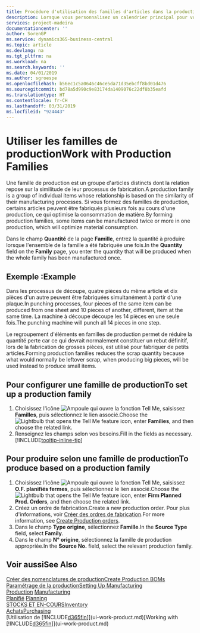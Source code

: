 ```yaml
---
title: Procédure d'utilisation des familles d'articles dans la production | Microsoft Docs
description: Lorsque vous personnalisez un calendrier principal pour votre société ou pour l'un de ses partenaires commerciaux, votre tâche consiste essentiellement à modifier le statut des jours ouvrés et chômés.
services: project-madeira
documentationcenter: ''
author: SorenGP
ms.service: dynamics365-business-central
ms.topic: article
ms.devlang: na
ms.tgt_pltfrm: na
ms.workload: na
ms.search.keywords: ''
ms.date: 04/01/2019
ms.author: sgroespe
ms.openlocfilehash: b56ec1c5a0646c46ce5da71d35ebcff8bd01d476
ms.sourcegitcommit: bd78a5d990c9e83174da1409076c22df8b35eafd
ms.translationtype: HT
ms.contentlocale: fr-CH
ms.lasthandoff: 03/31/2019
ms.locfileid: "924443"
---
```

# <a name="work-with-production-families"></a><span data-ttu-id="71aa5-103">Utiliser les familles de production</span><span class="sxs-lookup"><span data-stu-id="71aa5-103">Work with Production Families</span></span>
<span data-ttu-id="71aa5-104">Une famille de production est un groupe d'articles distincts dont la relation repose sur la similitude de leur processus de fabrication.</span><span class="sxs-lookup"><span data-stu-id="71aa5-104">A production family is a group of individual items whose relationship is based on the similarity of their manufacturing processes.</span></span> <span data-ttu-id="71aa5-105">Si vous formez des familles de production, certains articles peuvent être fabriqués plusieurs fois au cours d'une production, ce qui optimise la consommation de matière.</span><span class="sxs-lookup"><span data-stu-id="71aa5-105">By forming production families, some items can be manufactured twice or more in one production, which will optimize material consumption.</span></span>

<span data-ttu-id="71aa5-106">Dans le champ **Quantité** de la page **Famille**, entrez la quantité à produire lorsque l'ensemble de la famille a été fabriquée une fois.</span><span class="sxs-lookup"><span data-stu-id="71aa5-106">In the **Quantity** field on the **Family** page, you enter the quantity that will be produced when the whole family has been manufactured once.</span></span>

## <a name="example"></a><span data-ttu-id="71aa5-107">Exemple :</span><span class="sxs-lookup"><span data-stu-id="71aa5-107">Example</span></span>
<span data-ttu-id="71aa5-108">Dans les processus de découpe, quatre pièces du même article et dix pièces d'un autre peuvent être fabriquées simultanément à partir d'une plaque.</span><span class="sxs-lookup"><span data-stu-id="71aa5-108">In punching processes, four pieces of the same item can be produced from one sheet and 10 pieces of another, different, item at the same time.</span></span> <span data-ttu-id="71aa5-109">La machine à découpe découpe les 14 pièces en une seule fois.</span><span class="sxs-lookup"><span data-stu-id="71aa5-109">The punching machine will punch all 14 pieces in one step.</span></span>

<span data-ttu-id="71aa5-110">Le regroupement d'éléments en familles de production permet de réduire la quantité perte car ce qui devrait normalement constituer un rebut définitif, lors de la fabrication de grosses pièces, est utilisé pour fabriquer de petits articles.</span><span class="sxs-lookup"><span data-stu-id="71aa5-110">Forming production families reduces the scrap quantity because what would normally be leftover scrap, when producing big pieces, will be used instead to produce small items.</span></span>

## <a name="to-set-up-a-production-family"></a><span data-ttu-id="71aa5-111">Pour configurer une famille de production</span><span class="sxs-lookup"><span data-stu-id="71aa5-111">To set up a production family</span></span>
1. <span data-ttu-id="71aa5-112">Choisissez l'icône ![Ampoule qui ouvre la fonction Tell Me](media/ui-search/search_small.png "Dites-moi ce que vous voulez faire"), saisissez **Familles**, puis sélectionnez le lien associé.</span><span class="sxs-lookup"><span data-stu-id="71aa5-112">Choose the ![Lightbulb that opens the Tell Me feature](media/ui-search/search_small.png "Tell me what you want to do") icon, enter **Families**, and then choose the related link.</span></span>
2. <span data-ttu-id="71aa5-113">Renseignez les champs selon vos besoins.</span><span class="sxs-lookup"><span data-stu-id="71aa5-113">Fill in the fields as necessary.</span></span> [!INCLUDE[tooltip-inline-tip](includes/tooltip-inline-tip_md.md)]

## <a name="to-produce-based-on-a-production-family"></a><span data-ttu-id="71aa5-114">Pour produire selon une famille de production</span><span class="sxs-lookup"><span data-stu-id="71aa5-114">To produce based on a production family</span></span>
1. <span data-ttu-id="71aa5-115">Choisissez l'icône ![Ampoule qui ouvre la fonction Tell Me](media/ui-search/search_small.png "Dites-moi ce que vous voulez faire"), saisissez **O.F. planifiés fermes**, puis sélectionnez le lien associé.</span><span class="sxs-lookup"><span data-stu-id="71aa5-115">Choose the ![Lightbulb that opens the Tell Me feature](media/ui-search/search_small.png "Tell me what you want to do") icon, enter **Firm Planned Prod. Orders**, and then choose the related link.</span></span>
2. <span data-ttu-id="71aa5-116">Créez un ordre de fabrication.</span><span class="sxs-lookup"><span data-stu-id="71aa5-116">Create a new production order.</span></span> <span data-ttu-id="71aa5-117">Pour plus d'informations, voir [Créer des ordres de fabrication](production-how-to-create-production-orders.md).</span><span class="sxs-lookup"><span data-stu-id="71aa5-117">For more information, see [Create Production orders](production-how-to-create-production-orders.md).</span></span>
3. <span data-ttu-id="71aa5-118">Dans le champ **Type origine**, sélectionnez **Famille**.</span><span class="sxs-lookup"><span data-stu-id="71aa5-118">In the **Source Type** field, select **Family**.</span></span>  
4. <span data-ttu-id="71aa5-119">Dans le champ **N° origine**, sélectionnez la famille de production appropriée.</span><span class="sxs-lookup"><span data-stu-id="71aa5-119">In the **Source No.** field, select the relevant production family.</span></span>

## <a name="see-also"></a><span data-ttu-id="71aa5-120">Voir aussi</span><span class="sxs-lookup"><span data-stu-id="71aa5-120">See Also</span></span>
[<span data-ttu-id="71aa5-121">Créer des nomenclatures de production</span><span class="sxs-lookup"><span data-stu-id="71aa5-121">Create Production BOMs</span></span>](production-how-to-create-production-boms.md)  
[<span data-ttu-id="71aa5-122">Paramétrage de la production</span><span class="sxs-lookup"><span data-stu-id="71aa5-122">Setting Up Manufacturing</span></span>](production-configure-production-processes.md)  
<span data-ttu-id="71aa5-123">[Production](production-manage-manufacturing.md)  </span><span class="sxs-lookup"><span data-stu-id="71aa5-123">[Manufacturing](production-manage-manufacturing.md)  </span></span>  
<span data-ttu-id="71aa5-124">[Planifié](production-planning.md) </span><span class="sxs-lookup"><span data-stu-id="71aa5-124">[Planning](production-planning.md) </span></span>  
[<span data-ttu-id="71aa5-125">STOCKS ET EN-COURS</span><span class="sxs-lookup"><span data-stu-id="71aa5-125">Inventory</span></span>](inventory-manage-inventory.md)  
[<span data-ttu-id="71aa5-126">Achats</span><span class="sxs-lookup"><span data-stu-id="71aa5-126">Purchasing</span></span>](purchasing-manage-purchasing.md)  
<span data-ttu-id="71aa5-127">[Utilisation de [!INCLUDE[d365fin](includes/d365fin_md.md)]](ui-work-product.md)</span><span class="sxs-lookup"><span data-stu-id="71aa5-127">[Working with [!INCLUDE[d365fin](includes/d365fin_md.md)]](ui-work-product.md)</span></span>
